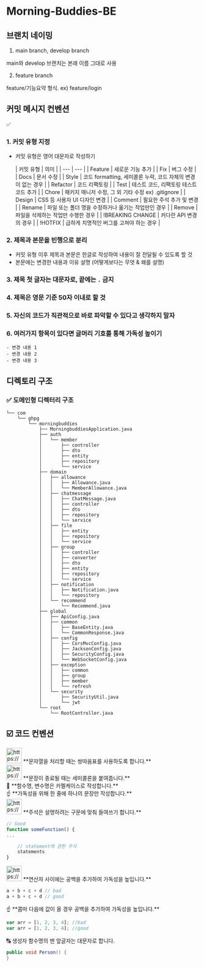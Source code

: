 # Morning-Buddies-BE

## 브랜치 네이밍

1) main branch, develop branch

main와 develop 브랜치는 본래 이름 그대로 사용

2) feature branch

feature/기능요약 형식. ex) feature/login

## 커밋 메시지 컨벤션

<aside>
✅

### 1. 커밋 유형 지정

- 커밋 유형은 영어 대문자로 작성하기

  | 커밋 유형 | 의미 |
        | --- | --- |
  | Feature | 새로운 기능 추가 |
  | Fix | 버그 수정 |
  | Docs | 문서 수정 |
  | Style | 코드 formatting, 세미콜론 누락, 코드 자체의 변경이 없는 경우 |
  | Refactor | 코드 리팩토링 |
  | Test | 테스트 코드, 리팩토링 테스트 코드 추가 |
  | Chore | 패키지 매니저 수정, 그 외 기타 수정 ex) .gitignore |
  | Design | CSS 등 사용자 UI 디자인 변경 |
  | Comment | 필요한 주석 추가 및 변경 |
  | Rename | 파일 또는 폴더 명을 수정하거나 옮기는 작업만인 경우 |
  | Remove | 파일을 삭제하는 작업만 수행한 경우 |
  | !BREAKING CHANGE | 커다란 API 변경의 경우 |
  | !HOTFIX | 급하게 치명적인 버그를 고쳐야 하는 경우 |

### 2. 제목과 본문을 빈행으로 분리

- 커밋 유형 이후 제목과 본문은 한글로 작성하여 내용이 잘 전달될 수 있도록 할 것
- 본문에는 변경한 내용과 이유 설명 (어떻게보다는 무엇 & 왜를 설명)

### 3. 제목 첫 글자는 대문자로, 끝에는 `.` 금지

### 4. 제목은 영문 기준 50자 이내로 할 것

### 5. 자신의 코드가 직관적으로 바로 파악할 수 있다고 생각하지 말자

### 6. 여러가지 항목이 있다면 글머리 기호를 통해 가독성 높이기

```
- 변경 내용 1
- 변경 내용 2
- 변경 내용 3
```

</aside>

## 디렉토리 구조

### ✅ 도메인형 디렉터리 구조

```
└── com
    └── ghpg
        └── morningbuddies
            ├── MorningbuddiesApplication.java
            ├── auth
            │   └── member
            │       ├── controller
            │       ├── dto
            │       ├── entity
            │       ├── repository
            │       └── service
            ├── domain
            │   ├── allowance
            │   │   ├── Allowance.java
            │   │   └── MemberAllowance.java
            │   ├── chatmessage
            │   │   ├── ChatMessage.java
            │   │   ├── controller
            │   │   ├── dto
            │   │   ├── repository
            │   │   └── service
            │   ├── file
            │   │   ├── entity
            │   │   ├── repository
            │   │   └── service
            │   ├── group
            │   │   ├── controller
            │   │   ├── converter
            │   │   ├── dto
            │   │   ├── entity
            │   │   ├── repository
            │   │   └── service
            │   ├── notification
            │   │   ├── Notification.java
            │   │   └── repository
            │   └── recommend
            │       └── Recommend.java
            ├── global
            │   ├── ApiConfig.java
            │   ├── common
            │   │   ├── BaseEntity.java
            │   │   └── CommonResponse.java
            │   ├── config
            │   │   ├── CorsMvcConfig.java
            │   │   ├── JacksonConfig.java
            │   │   ├── SecurityConfig.java
            │   │   └── WebSocketConfig.java
            │   ├── exception
            │   │   ├── common
            │   │   ├── group
            │   │   ├── member
            │   │   └── refresh
            │   └── security
            │       ├── SecurityUtil.java
            │       └── jwt
            └── root
                └── RootController.java

```

## ☑️ 코드 컨벤션

<aside>
<img src="https://cdn-icons-png.flaticon.com/512/7350/7350737.png" alt="https://cdn-icons-png.flaticon.com/512/7350/7350737.png" width="40px" /> **문자열을 처리할 때는 쌍따옴표를 사용하도록 합니다.**

</aside>

<aside>
<img src="https://cdn-icons-png.flaticon.com/512/7500/7500264.png" alt="https://cdn-icons-png.flaticon.com/512/7500/7500264.png" width="40px" /> **문장이 종료될 때는 세미콜론을 붙여줍니다.**

</aside>

<aside>
🐫 **함수명, 변수명은 카멜케이스로 작성합니다.**

</aside>

<aside>
☝ **가독성을 위해 한 줄에 하나의 문장만 작성합니다.**

</aside>

<aside>
<img src="https://cdn-icons-png.flaticon.com/512/3602/3602241.png" alt="https://cdn-icons-png.flaticon.com/512/3602/3602241.png" width="40px" /> **주석은 설명하려는 구문에 맞춰 들여쓰기 합니다.**

```jsx
// Good
function someFunction() {
...

    // statement에 관한 주석
    statements
}
```

</aside>

<aside>
<img src="https://cdn-icons-png.flaticon.com/512/3978/3978575.png" alt="https://cdn-icons-png.flaticon.com/512/3978/3978575.png" width="40px" /> **연산자 사이에는 공백을 추가하여 가독성을 높입니다.**

```jsx
a + b + c + d // bad
a + b + c + d // good
```

</aside>

<aside>
☝ **콤마 다음에 값이 올 경우 공백을 추가하여 가독성을 높입니다.**

```jsx
var arr = [1, 2, 3, 4]; //bad
var arr = [1, 2, 3, 4]; //good
```

</aside>

<aside>
🔠 생성자 함수명의 맨 앞글자는 대문자로 합니다.

```java
public void Person() {
}
```

</aside>

